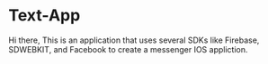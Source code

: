 # Text-App

Hi there, This is an application that uses several SDKs like Firebase, SDWEBKIT, and Facebook to create a messenger IOS appliction. 
